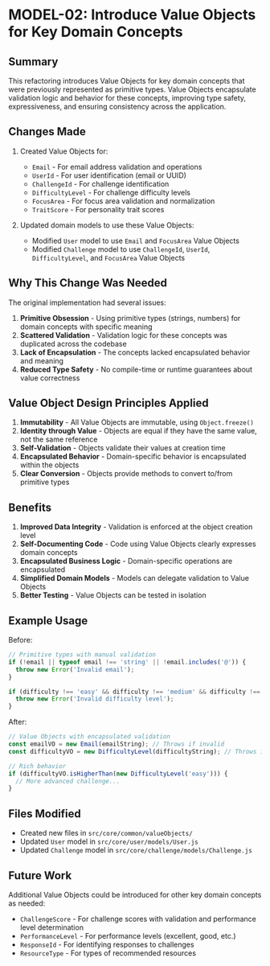# MODEL-02: Introduce Value Objects for Key Domain Concepts

## Summary

This refactoring introduces Value Objects for key domain concepts that were previously represented as primitive types. Value Objects encapsulate validation logic and behavior for these concepts, improving type safety, expressiveness, and ensuring consistency across the application.

## Changes Made

1. Created Value Objects for:
   - `Email` - For email address validation and operations
   - `UserId` - For user identification (email or UUID)
   - `ChallengeId` - For challenge identification
   - `DifficultyLevel` - For challenge difficulty levels
   - `FocusArea` - For focus area validation and normalization
   - `TraitScore` - For personality trait scores

2. Updated domain models to use these Value Objects:
   - Modified `User` model to use `Email` and `FocusArea` Value Objects
   - Modified `Challenge` model to use `ChallengeId`, `UserId`, `DifficultyLevel`, and `FocusArea` Value Objects

## Why This Change Was Needed

The original implementation had several issues:

1. **Primitive Obsession** - Using primitive types (strings, numbers) for domain concepts with specific meaning
2. **Scattered Validation** - Validation logic for these concepts was duplicated across the codebase
3. **Lack of Encapsulation** - The concepts lacked encapsulated behavior and meaning
4. **Reduced Type Safety** - No compile-time or runtime guarantees about value correctness

## Value Object Design Principles Applied

1. **Immutability** - All Value Objects are immutable, using `Object.freeze()`
2. **Identity through Value** - Objects are equal if they have the same value, not the same reference
3. **Self-Validation** - Objects validate their values at creation time
4. **Encapsulated Behavior** - Domain-specific behavior is encapsulated within the objects
5. **Clear Conversion** - Objects provide methods to convert to/from primitive types

## Benefits

1. **Improved Data Integrity** - Validation is enforced at the object creation level
2. **Self-Documenting Code** - Code using Value Objects clearly expresses domain concepts
3. **Encapsulated Business Logic** - Domain-specific operations are encapsulated
4. **Simplified Domain Models** - Models can delegate validation to Value Objects
5. **Better Testing** - Value Objects can be tested in isolation

## Example Usage

Before:
```javascript
// Primitive types with manual validation
if (!email || typeof email !== 'string' || !email.includes('@')) {
  throw new Error('Invalid email');
}

if (difficulty !== 'easy' && difficulty !== 'medium' && difficulty !== 'hard') {
  throw new Error('Invalid difficulty level');
}
```

After:
```javascript
// Value Objects with encapsulated validation
const emailVO = new Email(emailString); // Throws if invalid
const difficultyVO = new DifficultyLevel(difficultyString); // Throws if invalid

// Rich behavior
if (difficultyVO.isHigherThan(new DifficultyLevel('easy'))) {
  // More advanced challenge...
}
```

## Files Modified

- Created new files in `src/core/common/valueObjects/`
- Updated `User` model in `src/core/user/models/User.js`
- Updated `Challenge` model in `src/core/challenge/models/Challenge.js`

## Future Work

Additional Value Objects could be introduced for other key domain concepts as needed:
- `ChallengeScore` - For challenge scores with validation and performance level determination
- `PerformanceLevel` - For performance levels (excellent, good, etc.)
- `ResponseId` - For identifying responses to challenges
- `ResourceType` - For types of recommended resources 